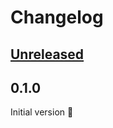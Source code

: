 # Changelog

## [Unreleased]

## 0.1.0
Initial version :tada:

[Unreleased]: https://github.com/spenserblack/repofetch/compare/v0.1.0...HEAD

